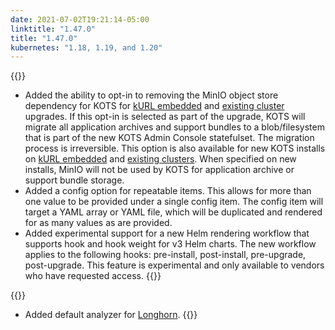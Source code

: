 ```yaml
---
date: 2021-07-02T19:21:14-05:00
linktitle: "1.47.0"
title: "1.47.0"
kubernetes: "1.18, 1.19, and 1.20"
---
```


{{<features>}}
* Added the ability to opt-in to removing the MinIO object store dependency for KOTS for [kURL embedded](https://kurl.sh/docs/add-ons/kots#advanced-install-options) and [existing cluster](https://kots.io/kotsadm/updating/updating-admin-console/#online-installations) upgrades. If this opt-in is selected as part of the upgrade, KOTS will migrate all application archives and support bundles to a blob/filesystem that is part of the new KOTS Admin Console statefulset. The migration process is irreversible. This option is also available for new KOTS installs on [kURL embedded](https://kurl.sh/docs/add-ons/kots#advanced-install-options) and [existing clusters](https://kots.io/kotsadm/installing/online-install/#kots-install). When specified on new installs, MinIO will not be used by KOTS for application archive or support bundle storage.
* Added a config option for repeatable items. This allows for more than one value to be provided under a single config item. The config item will target a YAML array or YAML file, which will be duplicated and rendered for as many values as are provided.
* Added experimental support for a new Helm rendering workflow that supports hook and hook weight for v3 Helm charts. The new workflow applies to the following hooks: pre-install, post-install, pre-upgrade, post-upgrade. This feature is experimental and only available to vendors who have requested access.
{{</features>}}

{{<changes>}}
* Added default analyzer for [Longhorn](https://longhorn.io).
{{</changes>}}

